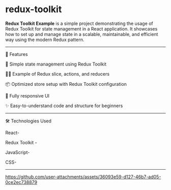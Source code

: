 # redux-toolkit

**Redux Toolkit Example** is a simple project demonstrating the usage of Redux Toolkit for state management in a React application. It showcases how to set up and manage state in a scalable, maintainable, and efficient way using the modern Redux pattern.

---

🚀 Features


🔄 Simple state management using Redux Toolkit

🧑‍💻 Example of Redux slice, actions, and reducers

📦 Optimized store setup with Redux Toolkit configuration

📱 Fully responsive UI


✨ Easy-to-understand code and structure for beginners

----

🛠️ Technologies Used


React-

Redux Toolkit -

JavaScript-

CSS-

---


https://github.com/user-attachments/assets/36093e59-d127-46b7-ad05-0ce2ec738879

